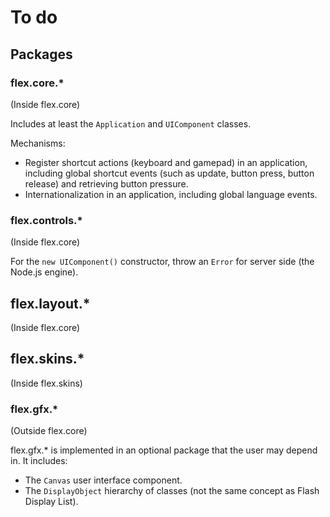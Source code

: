 # To do

## Packages

### flex.core.\*

(Inside flex.core)

Includes at least the `Application` and `UIComponent` classes.

Mechanisms:

- Register shortcut actions (keyboard and gamepad) in an application, including global shortcut events (such as update, button press, button release) and retrieving button pressure.
- Internationalization in an application, including global language events.

### flex.controls.\*

(Inside flex.core)

For the `new UIComponent()` constructor, throw an `Error` for server side (the Node.js engine).

## flex.layout.\*

(Inside flex.core)

## flex.skins.\*

(Inside flex.skins)

### flex.gfx.\*

(Outside flex.core)

flex.gfx.\* is implemented in an optional package that the user may depend in. It includes:

- The `Canvas` user interface component.
- The `DisplayObject` hierarchy of classes (not the same concept as Flash Display List).
